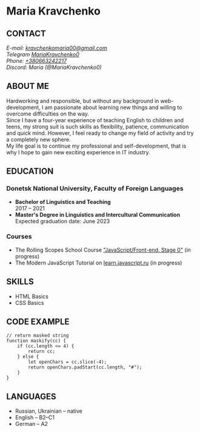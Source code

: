 # Maria Kravchenko

## CONTACT

_E-mail: [kravchenkomaria00@gmail.com](mailto:kravchenkomaria00@gmail.com)_\
_Telegram [MariaKravchenko0](https://t.me/MariaKravchenko0)_\
_Phone: [+380663242217](tel:+380663242217)_\
_Discord: Maria (@MariaKravchenko0)_

## ABOUT ME

Hardworking and responsible, but without any background in web-development, I am passionate about learning new things and willing to overcome difficulties on the way.\
Since I have a four-year experience of teaching English to children and teens, my strong suit is such skills as flexibility, patience, communication and quick mind. However, I feel ready to change my field of activity and try a completely new sphere.\
My life goal is to continue my professional and self-development, that is why I hope to gain new exciting experience in IT industry.

## EDUCATION

### **Donetsk National University, Faculty of Foreign Languages**

- **Bachelor of Linguistics and Teaching**\
  2017 – 2021
- **Master's Degree in Linguistics and Intercultural Communication**\
  Expected graduation date: June 2023

### **Courses**

- The Rolling Scopes School Course ["JavaScript/Front-end. Stage 0"](https://rs.school/js-stage0/) (in progress)
- The Modern JavaScript Tutorial on [learn.javascript.ru](https://learn.javascript.ru/) (in progress)

## SKILLS

- HTML Basics
- CSS Basics

## CODE EXAMPLE

```
// return masked string
function maskify(cc) {
    if (cc.length <= 4) {
        return cc;
    } else {
        let openChars = cc.slice(-4);
        return openChars.padStart(cc.length, "#");
    }
}
```

## LANGUAGES

- Russian, Ukrainian – native
- English – B2–C1
- German – A2
